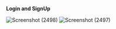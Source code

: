 **Login and SignUp**

![Screenshot (2498)](https://user-images.githubusercontent.com/58224270/148742624-9449f034-a307-4be8-bdef-c12a9dfc40ba.png)
![Screenshot (2497)](https://user-images.githubusercontent.com/58224270/148742631-b71470d2-241a-4788-9877-7a06c6f56049.png)

